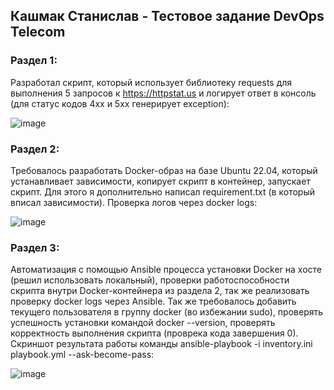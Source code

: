 ## Кашмак Станислав - Тестовое задание DevOps Telecom

### Раздел 1:
Разработал скрипт, который использует библиотеку requests для выполнения 5 запросов к https://httpstat.us и логирует ответ в консоль (для статус кодов 4хх и 5хх генерирует exception):

![image](https://github.com/user-attachments/assets/94495277-31ed-4531-8fd2-9d83f57fbf12)

### Раздел 2:
Требовалось разработать Docker-образ на базе Ubuntu 22.04, который устанавливает зависимости, копирует скрипт в контейнер, запускает скрипт.
Для этого я дополнительно написал requirement.txt (в который вписал зависимости).
Проверка логов через docker logs:

![image](https://github.com/user-attachments/assets/dc4dbd9c-4bc0-47d2-afb6-077320f731e4)

### Раздел 3:
Автоматизация с помощью Ansible процесса установки Docker на хосте (решил использовать локальный), проверки работоспособности скрипта внутри Docker-контейнера из раздела 2, так же реализовать проверку docker logs через Ansible.
Так же требовалось добавить текущего пользователя в группу docker (во избежании sudo), проверять успешность установки командой docker --version, проверять корректность выполнения скрипта (проврека кода завершения 0).
Скриншот результата работы команды ansible-playbook -i inventory.ini playbook.yml --ask-become-pass:

![image](https://github.com/user-attachments/assets/ca2afc58-0525-473f-9dda-22c3fe811acb)

